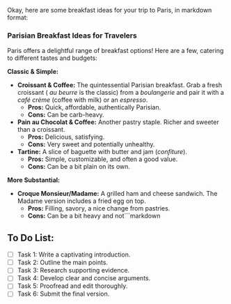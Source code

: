 Okay, here are some breakfast ideas for your trip to Paris, in markdown format:

### Parisian Breakfast Ideas for Travelers

Paris offers a delightful range of breakfast options! Here are a few, catering to different tastes and budgets:

**Classic & Simple:**

*   **Croissant & Coffee:** The quintessential Parisian breakfast.  Grab a fresh croissant ( *au beurre* is the classic) from a *boulangerie* and pair it with a *café crème* (coffee with milk) or an *espresso*.
    *   **Pros:** Quick, affordable, authentically Parisian.
    *   **Cons:** Can be carb-heavy.
*   **Pain au Chocolat & Coffee:** Another pastry staple. Richer and sweeter than a croissant.
    *   **Pros:** Delicious, satisfying.
    *   **Cons:** Very sweet and potentially unhealthy.
*   **Tartine:** A slice of baguette with butter and jam (*confiture*).
    *   **Pros:** Simple, customizable, and often a good value.
    *   **Cons:** Can be a bit plain on its own.

**More Substantial:**

*   **Croque Monsieur/Madame:** A grilled ham and cheese sandwich. The Madame version includes a fried egg on top.
    *   **Pros:** Filling, savory, a nice change from pastries.
    *   **Cons:** Can be a bit heavy and not```markdown
## To Do List:

- [ ] Task 1: Write a captivating introduction.
- [ ] Task 2: Outline the main points.
- [ ] Task 3: Research supporting evidence.
- [ ] Task 4: Develop clear and concise arguments.
- [ ] Task 5: Proofread and edit thoroughly.
- [ ] Task 6: Submit the final version.
```
